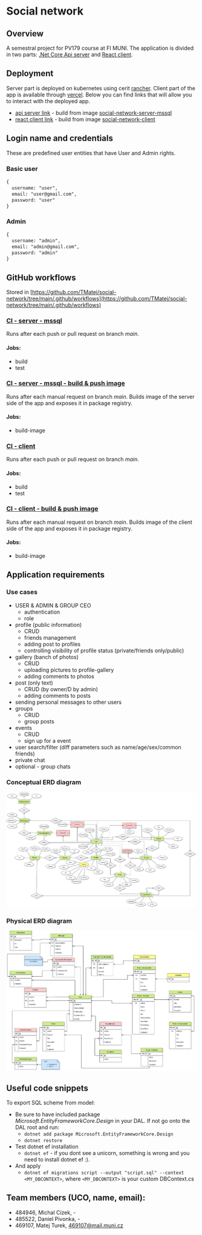 # Social network

## Overview
A semestral project for PV179 course at FI MUNI. The application is divided in two parts: [.Net Core Api server](https://github.com/TMatej/social-network/tree/main/server) and [React client](https://github.com/TMatej/social-network/tree/main/client).

## Deployment
Server part is deployed on kubernetes using cerit [rancher](https://docs.cerit.io/docs/rancher.html).
Client part of the app is available through [vercel](https://vercel.com/). Below you can find links that will allow you to interact with the deployed app.

- [api server link](https://social-network-application-server.dyn.cloud.e-infra.cz/) - build from image [social-network-server-mssql](https://github.com/TMatej/social-network/pkgs/container/social-network-server-mssql)
- [react client link](https://social-network-7dc31dpgp-ciza99.vercel.app) - build from image [social-network-client](https://github.com/TMatej/social-network/pkgs/container/social-network-client) 


## Login name and credentials 
These are predefined user entities that have User and Admin rights.  

### **Basic user**
```
{
  username: "user",
  email: "user@gmail.com",
  password: "user"
}
```

### **Admin**
```
{
  username: "admin",
  email: "admin@gmail.com",
  password: "admin"
}
```
## GitHub workflows
Stored in [https://github.com/TMatej/social-network/tree/main/.github/workflows](https://github.com/TMatej/social-network/tree/main/.github/workflows)

### [CI - server - mssql](https://github.com/TMatej/social-network/blob/main/.github/workflows/server_ci_mssql.yml) 
Runs after each push or pull request on branch _main_.  
#### Jobs:
- build
- test

### [CI - server - mssql - build & push image](https://github.com/TMatej/social-network/blob/main/.github/workflows/server_image_mssql.yml) 
Runs after each manual request on branch _main_.
Builds image of the server side of the app and exposes it in package registry.  
#### Jobs:
- build-image

### [CI - client](https://github.com/TMatej/social-network/blob/main/.github/workflows/client_ci.yml) 
Runs after each push or pull request on branch _main_.  
#### Jobs:
- build
- test

### [CI - client - build & push image](https://github.com/TMatej/social-network/blob/main/.github/workflows/client_image.yml) 
Runs after each manual request on branch _main_. Builds image of the client side of the app and exposes it in package registry.  
#### Jobs:
- build-image

## Application requirements

### Use cases
- USER & ADMIN & GROUP CEO
  - authentication
  - role
- profile (public information)
  - CRUD
  - friends management
  - adding post to profiles
  - controlling visibility of profile status (private/friends only/public)
- gallery (banch of photos)
  - CRUD
  - uploading pictures to profile-gallery
  - adding comments to photos
- post (only text)
  - CRUD (by owner/D by admin)
  - adding comments to posts
- sending personal messages to other users
- groups
  - CRUD 
  - group posts
- events
  - CRUD 
  - sign up for a event
- user search/filter (diff parameters such as name/age/sex/common friends)
- private chat
- optional - group chats

### Conceptual ERD diagram
![Conceptual erd - Chans notation](diagrams/social_network_diagrams-ERD_conceptual.jpg)

### Physical ERD diagram
![Physical erd - Crows notation](diagrams/social_network_diagrams-ERD_physical.jpg)

## Useful code snippets
To export SQL scheme from model:  
- Be sure to have included package  *Microsoft.EntityFrameworkCore.Design* in your DAL. If not go onto the DAL root and run:
  - `dotnet add package Microsoft.EntityFrameworkCore.Design` 
  - `dotnet restore`  
- Test dotnet ef installation
  - `dotnet ef` - if you dont see a unicorn, something is wrong and you need to install dotnet ef :).
- And apply 
  - `dotnet ef migrations script --output "script.sql" --context <MY_DBCONTEXT>`, where `<MY_DBCONTEXT>` is your custom DBContext.cs

## Team members (UCO, name, email):
- 484946, Michal Cizek, -
- 485522, Daniel Pivonka, -
- 469107, Matej Turek, 469107@mail.muni.cz
